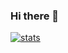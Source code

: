 ### Hi there 👋

[![stats](https://github-readme-stats.vercel.app/api?username=TheToto&hide_title=true&include_all_commits=true&count_private=true&show_icons=true&theme=dark)](https://github.com/TheToto)
